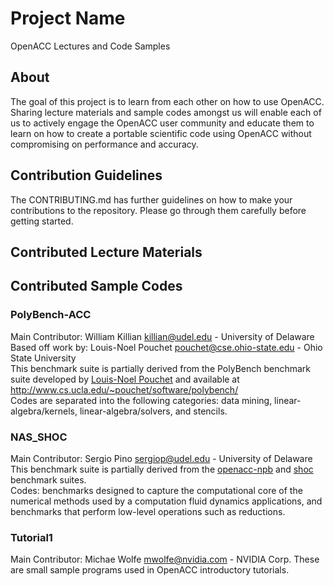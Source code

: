 # Project Name
OpenACC Lectures and Code Samples

## About
The goal of this project is to learn from each other on how to use OpenACC. Sharing lecture materials and sample codes amongst us will enable each of us to actively engage the OpenACC user community and educate them to learn on how to create a portable scientific code using OpenACC without compromising on performance and accuracy. 

## Contribution Guidelines
The CONTRIBUTING.md has further guidelines on how to make your contributions to the repository. Please go through them carefully before getting started. 

## Contributed Lecture Materials 

## Contributed Sample Codes

### PolyBench-ACC
Main Contributor: William Killian <killian@udel.edu> - University of Delaware  
Based off work by: Louis-Noel Pouchet <pouchet@cse.ohio-state.edu> - Ohio State University  
This benchmark suite is partially derived from the PolyBench benchmark suite developed by [Louis-Noel Pouchet](pouchet@cs.ucla.edu) and available at http://www.cs.ucla.edu/~pouchet/software/polybench/  
Codes are separated into the following categories: data mining, linear-algebra/kernels, linear-algebra/solvers, and stencils.

### NAS_SHOC
Main Contributor: Sergio Pino <sergiop@udel.edu> - University of Delaware  
This benchmark suite is partially derived from the [openacc-npb](https://github.com/uhhpctools/openacc-npb) and [shoc](https://github.com/vetter/shoc) benchmark suites.  
Codes: benchmarks designed to capture the computational core of the numerical methods used by a computation fluid dynamics applications, and benchmarks that perform low-level operations such as reductions.     

### Tutorial1
Main Contributor: Michae Wolfe <mwolfe@nvidia.com> - NVIDIA Corp.
These are small sample programs used in OpenACC introductory tutorials.
